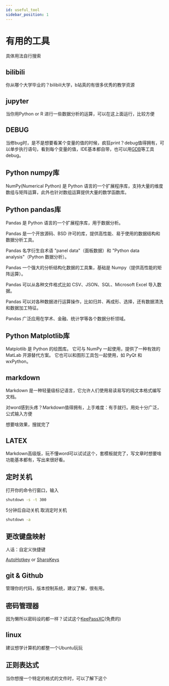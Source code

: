 ```yaml
---
id: useful_tool
sidebar_position: 1
---
```

# 有用的工具
具体用法自行搜索
## bilibili
你从哪个大学毕业的？bilibili大学，b站真的有很多优秀的教学资源
## jupyter
当你用Python or R 进行一些数据分析的运算，可以在这上面运行，比较方便
## DEBUG
当修bug时，是不是想要看某个变量的值的时候，疯狂print？debug值得拥有，可以单步执行语句，看到每个变量的值，IDE基本都自带，也可以用[GDB](https://www.sourceware.org/gdb/)等工具debug。
## Python numpy库
NumPy(Numerical Python) 是 Python 语言的一个扩展程序库，支持大量的维度数组与矩阵运算，此外也针对数组运算提供大量的数学函数库。
## Python pandas库
Pandas 是 Python 语言的一个扩展程序库，用于数据分析。

Pandas 是一个开放源码、BSD 许可的库，提供高性能、易于使用的数据结构和数据分析工具。

Pandas 名字衍生自术语 "panel data"（面板数据）和 "Python data analysis"（Python 数据分析）。

Pandas 一个强大的分析结构化数据的工具集，基础是 Numpy（提供高性能的矩阵运算）。

Pandas 可以从各种文件格式比如 CSV、JSON、SQL、Microsoft Excel 导入数据。

Pandas 可以对各种数据进行运算操作，比如归并、再成形、选择，还有数据清洗和数据加工特征。

Pandas 广泛应用在学术、金融、统计学等各个数据分析领域。
## Python Matplotlib库
Matplotlib 是 Python 的绘图库。 它可与 NumPy 一起使用，提供了一种有效的 MatLab 开源替代方案。 它也可以和图形工具包一起使用，如 PyQt 和 wxPython。
## markdown
Markdown 是一种轻量级标记语言，它允许人们使用易读易写的纯文本格式编写文档。

对word感到头疼？Markdown值得拥有，上手难度：有手就行。用处十分广泛，公式输入方便

想要啥效果，搜就完了
## LATEX
Markdown高级版，玩不懂word可以试试这个，套模板就完了，写文章时想要啥功能基本都有，写出来很好看。
## 定时关机
打开你的命令行窗口，输入
```bash
shutdown -s -t 300
```
5分钟后自动关机
取消定时关机
```bash
shutdown -a
```
## 更改键盘映射
人话：自定义快捷键

[AutoHotkey](https://www.autohotkey.com/) or [SharpKeys](https://www.autohotkey.com/)
## git & Github
管理你的代码，版本控制系统，建议了解，很有用。
## 密码管理器
因为懒所以密码设的都一样？试试这个[KeePassXC](https://keepassxc.org/)(免费的)
## linux
建议想学计算机的都整一个Ubuntu玩玩
## 正则表达式
当你想搜一个特定的格式的文件时，可以了解下这个